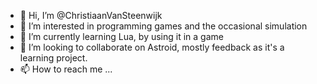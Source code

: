 - 👋 Hi, I’m @ChristiaanVanSteenwijk
- 👀 I’m interested in programming games and the occasional simulation
- 🌱 I’m currently learning Lua, by using it in a game
- 💞️ I’m looking to collaborate on Astroid, mostly feedback as it's a learning project.
- 📫 How to reach me ...

<!---
ChristiaanVanSteenwijk/ChristiaanVanSteenwijk is a ✨ special ✨ repository because its `README.md` (this file) appears on your GitHub profile.
You can click the Preview link to take a look at your changes.
--->
